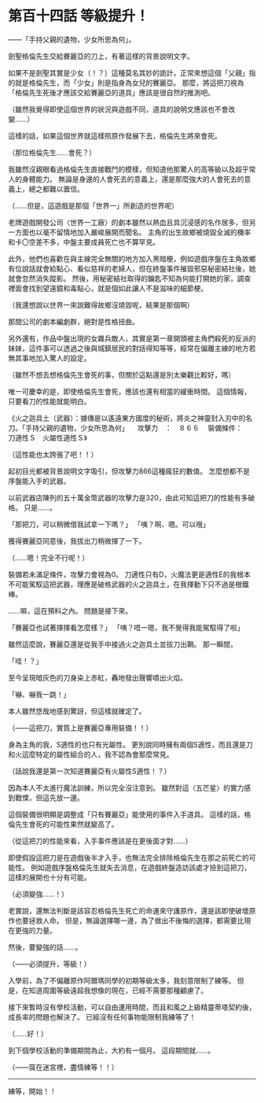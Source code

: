 # 第百十四話 等級提升！

――「手持父親的遺物，少女所思為何」。

劍聖格倫先生交給賽麗亞的刀上，有著這樣的背景說明文字。

如果不是劍聖其實是少女（！？）這種莫名其妙的詭計，正常來想這個「父親」指的就是格倫先生，而「少女」則是指身為女兒的賽麗亞。
那麼，將這把刀視為「格倫先生死後才應該交給賽麗亞的道具」應該是很自然的推測吧。

（雖然我覺得即使這個世界的狀況與遊戲不同，道具的說明文應該也不會改變……）

這樣的話，如果這個世界就這樣照原作發展下去，格倫先生將來會死。

（那位格倫先生……會死？）

我雖然沒親眼看過格倫先生直接戰鬥的模樣，但知道他那驚人的高等級以及超乎常人的身體能力。
無論是身邊的人會死去的意義上，還是那麼強大的人會死去的意義上，總之都難以置信。

（……但是，這遊戲是那個「世界一」所創造的世界呢）

老牌遊戲開發公司〈世界一工廠〉的劇本雖然以熱血且具沉浸感的名作居多，但另一方面也以毫不留情地加入嚴峻展開而聞名。
主角的出生故鄉被燒毀全滅的機率和卡〇空差不多，中盤主要成員死亡也不算罕見。

此外，他們也喜歡在與主線完全無關的地方加入黑暗梗，例如遊戲序盤在主角故鄉有位說話就會給點心、看似慈祥的老婦人，但在終盤事件摧毀邪惡秘密結社後，她就會忽然消失蹤影。
然後，用秘密結社取得的鑰匙不知為何能打開她的家，調查裡面會找到望遠鏡和毒點心，就是個如此讓人不是滋味的細節梗。

（我還想說以世界一來說難得故鄉沒燒毀呢，結果是那個啊）

那間公司的劇本編劇群，絕對是性格扭曲。

另外還有，作品中盤出現的女雜兵敵人，其實是第一章開頭被主角們殺死的反派的妹妹，這件事可以透過之後與城鎮居民的對話得知等等，經常在偏離主線的地方若無其事地加入驚人的設定。

（雖然不想去想格倫先生會死的事，但關於這點還是別太樂觀比較好，嗎）

唯一可慶幸的是，即使格倫先生會死，應該也還有相當的緩衝時間。
這個情報，只要看刀的性能就能明白。

《火之迦具土（武器）：據傳是以遙遠東方國度的秘術，將炎之神靈封入刃中的名刀。「手持父親的遺物，少女所思為何」
　攻擊力　：　８６６
　裝備條件：　刀適性Ｓ　火屬性適性Ｓ》

（這性能也太誇張了吧！！）

起初目光都被背景說明文字吸引，但攻擊力866這種瘋狂的數值。
怎麼想都不是序盤能入手的武器。

以前武器店陳列的五十萬金幣武器的攻擊力是320，由此可知這把刀的性能有多破格。
只是……。

「那把刀，可以稍微借我試拿一下嗎？」
「咦？啊、嗯。可以哦」

獲得賽麗亞同意後，我拔出刀稍微揮了一下。

（……嗯！完全不行呢！）

裝備若未滿足條件，攻擊力會視為0。
刀適性只有D，火魔法更是適性E的我根本不可能駕馭這把武器，理應是破格武器的火之迦具土，在我揮動下只不過是根鐵棒。

……嘛，這在預料之內。
問題是接下來。

「賽麗亞也試著揮揮看怎麼樣？」
「咦？唔ー嗯，我不覺得我能駕馭得了啦」

雖然這麼說，賽麗亞還是從我手中接過火之迦具土並拔刀出鞘。
那一瞬間，

「哇！？」

至今呈現暗灰色的刀身染上赤紅，轟地發出聲響噴出火焰。

「嚇、嚇我一跳！」

本人雖然悠哉地感到驚訝，但這樣就確定了。

（――這把刀，實質上是賽麗亞專用裝備！！）

身為主角的我，S適性的也只有光屬性。
更別說同時擁有兩個S適性，而且還是刀和火這麼特定的屬性組合的人，我不認為會那麼常見。

（話說我還是第一次知道賽麗亞有火屬性S適性！？）

因為本人不太進行魔法訓練，所以完全沒注意到。
雖然對這〈五芒星〉的實力感到戰慄，但這先放一邊。

這個裝備很明顯是調整成「只有賽麗亞」能使用的事件入手道具。
這樣的話，格倫先生會死的可能性果然就變高了。

（從這把刀的性能來看，入手事件應該是在更後面才對……）

即使假設這把刀是在遊戲後半才入手，也無法完全排除格倫先生在那之前死亡的可能性。
例如遊戲序盤格倫先生就失去消息，在遊戲終盤造訪該處才撿到這把刀，這樣的展開也十分有可能。

（必須變強……！）

老實說，還無法判斷是該容忍格倫先生死亡的命運來守護原作，還是該即使破壞原作也要拯救人命。
但是，無論選擇哪一邊，為了做出不後悔的選擇，都需要比現在更強的力量。

然後，要變強的話……。

（――必須提升，等級！）

入學前，為了不偏離原作阿爾瑪同學的初期等級太多，我刻意限制了練等。
但是，在知道周圍等級遠超我想像的現在，已經不需要那種顧慮了。

接下來暫時沒有學校活動，可以自由運用時間，而且和風之上級精靈蒂塔契約後，成長率的問題也解決了。
已經沒有任何事物能限制我練等了！

（……好！）

到下個學校活動的準備期間為止，大約有一個月。
這段期間就……。

（――窩在迷宮裡，盡情練等！！）

---

練等，開始！！